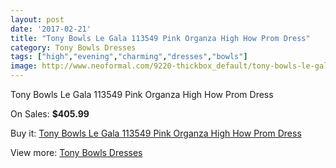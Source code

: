 ```yaml
---
layout: post
date: '2017-02-21'
title: "Tony Bowls Le Gala 113549 Pink Organza High How Prom Dress"
category: Tony Bowls Dresses
tags: ["high","evening","charming","dresses","bowls"]
image: http://www.neoformal.com/9220-thickbox_default/tony-bowls-le-gala-113549-pink-organza-high-how-prom-dress.jpg
---
```

Tony Bowls Le Gala 113549 Pink Organza High How Prom Dress

On Sales: **$405.99**
<a href="https://www.neoformal.com/en/tony-bowls-dresses/3201-tony-bowls-le-gala-113549-pink-organza-high-how-prom-dress.html"><amp-img layout="responsive" width="600" height="600" src="//www.neoformal.com/9220-thickbox_default/tony-bowls-le-gala-113549-pink-organza-high-how-prom-dress.jpg" alt="Tony Bowls Le Gala 113549 Pink Organza High How Prom Dress 0" /></a>
<a href="https://www.neoformal.com/en/tony-bowls-dresses/3201-tony-bowls-le-gala-113549-pink-organza-high-how-prom-dress.html"><amp-img layout="responsive" width="600" height="600" src="//www.neoformal.com/9221-thickbox_default/tony-bowls-le-gala-113549-pink-organza-high-how-prom-dress.jpg" alt="Tony Bowls Le Gala 113549 Pink Organza High How Prom Dress 1" /></a>
<a href="https://www.neoformal.com/en/tony-bowls-dresses/3201-tony-bowls-le-gala-113549-pink-organza-high-how-prom-dress.html"><amp-img layout="responsive" width="600" height="600" src="//www.neoformal.com/9222-thickbox_default/tony-bowls-le-gala-113549-pink-organza-high-how-prom-dress.jpg" alt="Tony Bowls Le Gala 113549 Pink Organza High How Prom Dress 2" /></a>

Buy it: [Tony Bowls Le Gala 113549 Pink Organza High How Prom Dress](https://www.neoformal.com/en/tony-bowls-dresses/3201-tony-bowls-le-gala-113549-pink-organza-high-how-prom-dress.html "Tony Bowls Le Gala 113549 Pink Organza High How Prom Dress")

View more: [Tony Bowls Dresses](https://www.neoformal.com/en/33-tony-bowls-dresses "Tony Bowls Dresses")
